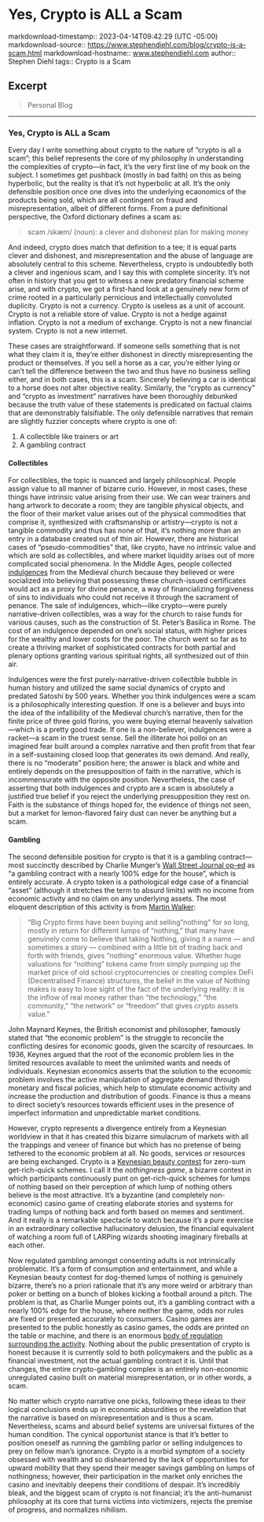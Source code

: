 # Yes, Crypto is ALL a Scam

markdownload-timestamp:: 2023-04-14T09:42:29 (UTC -05:00)
markdownload-source:: https://www.stephendiehl.com/blog/crypto-is-a-scam.html
markdownload-hostname:: www.stephendiehl.com
author:: Stephen Diehl
tags:: Crypto is a Scam



## Excerpt
> Personal Blog

---
### Yes, Crypto is ALL a Scam

Every day I write something about crypto to the nature of “crypto is all a scam”; this belief represents the core of my philosophy in understanding the complexities of crypto—in fact, it’s the very first line of my book on the subject. I sometimes get pushback (mostly in bad faith) on this as being hyperbolic, but the reality is that it’s not hyperbolic at all. It’s the only defensible position once one dives into the underlying ecaonomics of the products being sold, which are all contingent on fraud and misrepresentation, albeit of different forms. From a pure definitional perspective, the Oxford dictionary defines a scam as:

> scam /skæm/ (noun): a clever and dishonest plan for making money

And indeed, crypto does match that definition to a tee; it is equal parts clever and dishonest, and misrepresentation and the abuse of language are absolutely central to this scheme. Nevertheless, crypto is undoubtedly both a clever and ingenious scam, and I say this with complete sincerity. It’s not often in history that you get to witness a new predatory financial scheme arise, and with crypto, we got a first-hand look at a genuinely new form of crime rooted in a particularly pernicious and intellectually convoluted duplicity. Crypto is not a currency. Crypto is useless as a unit of account. Crypto is not a reliable store of value. Crypto is not a hedge against inflation. Crypto is not a medium of exchange. Crypto is not a new financial system. Crypto is not a new internet.

These cases are straightforward. If someone sells something that is not what they claim it is, they’re either dishonest in directly misrepresenting the product or themselves. If you sell a horse as a car, you’re either lying or can’t tell the difference between the two and thus have no business selling either, and in both cases, this is a scam. Sincerely believing a car is identical to a horse does not alter objective reality. Similarly, the “crypto as currency” and “crypto as investment” narratives have been thoroughly debunked because the truth value of these statements is predicated on factual claims that are demonstrably falsifiable. The only defensible narratives that remain are slightly fuzzier concepts where crypto is one of:

1.  A collectible like trainers or art
2.  A gambling contract

#### Collectibles

For collectibles, the topic is nuanced and largely philosophical. People assign value to all manner of bizarre curio. However, in most cases, these things have intrinsic value arising from their use. We can wear trainers and hang artwork to decorate a room; they are tangible physical objects, and the floor of their market value arises out of the physical commodities that comprise it, synthesized with craftsmanship or artistry—crypto is not a tangible commodity and thus has none of that, it’s nothing more than an entry in a database created out of thin air. However, there are historical cases of “pseudo-commodities” that, like crypto, have no intrinsic value and which are sold as collectibles, and where market liquidity arises out of more complicated social phenomena. In the Middle Ages, people collected [indulgences](https://en.wikipedia.org/wiki/Indulgence) from the Medieval church because they believed or were socialized into believing that possessing these church-issued certificates would act as a proxy for divine penance, a way of financializing forgiveness of sins to individuals who could not receive it through the sacrament of penance. The sale of indulgences, which—like crypto—were purely narrative-driven collectibles, was a way for the church to raise funds for various causes, such as the construction of St. Peter’s Basilica in Rome. The cost of an indulgence depended on one’s social status, with higher prices for the wealthy and lower costs for the poor. The church went so far as to create a thriving market of sophisticated contracts for both partial and plenary options granting various spiritual rights, all synthesized out of thin air.

Indulgences were the first purely-narrative-driven collectible bubble in human history and utilized the same social dynamics of crypto and predated Satoshi by 500 years. Whether you think indulgences were a scam is a philosophically interesting question. If one is a believer and buys into the idea of the infallibility of the Medieval church’s narrative, then for the finite price of three gold florins, you were buying eternal heavenly salvation—which is a pretty good trade. If one is a non-believer, indulgences were a racket—a scam in the truest sense. Sell the illiterate hoi polloi on an imagined fear built around a complex narrative and then profit from that fear in a self-sustaining closed loop that generates its own demand. And really, there is no “moderate” position here; the answer is black and white and entirely depends on the presupposition of faith in the narrative, which is incommensurate with the opposite position. Nevertheless, the case of asserting that both indulgences and crypto are a scam is absolutely a justified true belief if you reject the underlying presupposition they rest on. Faith is the substance of things hoped for, the evidence of things not seen, but a market for lemon-flavored fairy dust can never be anything but a scam.

#### Gambling

The second defensible position for crypto is that it is a gambling contract—most succinctly described by Charlie Munger’s [Wall Street Journal op-ed](https://www.wsj.com/articles/why-america-should-ban-crypto-regulation-economy-finance-china-england-trading-currency-securities-commodity-gamble-11675287477) as “a gambling contract with a nearly 100% edge for the house”, which is entirely accurate. A crypto token is a pathological edge case of a financial “asset” (although it stretches the term to absurd limits) with no income from economic activity and no claim on any underlying assets. The most eloquent description of this activity is from [Martin Walker](https://davidgerard.co.uk/blockchain/2022/12/24/return-to-nothingness-big-cryptos-struggles-with-basic-accounting-and-economics-by-martin-walker/):

> “Big Crypto firms have been buying and selling”nothing" for so long, mostly in return for different lumps of “nothing,” that many have genuinely come to believe that taking Nothing, giving it a name — and sometimes a story — combined with a little bit of trading back and forth with friends, gives “nothing” enormous value. Whether huge valuations for “nothing” tokens came from simply pumping up the market price of old school cryptocurrencies or creating complex DeFi (Decentralised Finance) structures, the belief in the value of Nothing makes is easy to lose sight of the fact of the underlying reality: it is the inflow of real money rather than “the technology,” “the community,” “the network” or “freedom” that gives crypto assets value."

John Maynard Keynes, the British economist and philosopher, famously stated that “the economic problem” is the struggle to reconcile the conflicting desires for economic goods, given the scarcity of resourcaes. In 1936, Keynes argued that the root of the economic problem lies in the limited resources available to meet the unlimited wants and needs of individuals. Keynesian economics asserts that the solution to the economic problem involves the active manipulation of aggregate demand through monetary and fiscal policies, which help to stimulate economic activity and increase the production and distribution of goods. Finance is thus a means to direct society’s resources towards efficient uses in the presence of imperfect information and unpredictable market conditions.

However, crypto represents a divergence entirely from a Keynesian worldview in that it has created this bizarre simulacrum of markets with all the trappings and veneer of finance but which has no pretense of being tethered to the economic problem at all. No goods, services or resources are being exchanged. Crypto is a [Keynesian beauty contest](https://en.wikipedia.org/wiki/Keynesian_beauty_contest) for zero-sum get-rich-quick schemes. I call it the _nothingness game_, a bizarre contest in which participants continuously punt on get-rich-quick schemes for lumps of nothing based on their perception of which lump of nothing others believe is the most attractive. It’s a byzantine (and completely non-economic) casino game of creating elaborate stories and systems for trading lumps of nothing back and forth based on memes and sentiment. And it really is a remarkable spectacle to watch because it’s a pure exercise in an extraordinary collective hallucinatory delusion, the financial equivalent of watching a room full of LARPing wizards shooting imaginary fireballs at each other.

Now regulated gambling amongst consenting adults is not intrinsically problematic. It’s a form of consumption and entertainment, and while a Keynesian beauty contest for dog-themed lumps of nothing is genuinely bizarre, there’s no a priori rationale that it’s any more weird or arbitrary than poker or betting on a bunch of blokes kicking a football around a pitch. The problem is that, as Charlie Munger points out, it’s a gambling contract with a nearly 100% edge for the house, where neither the game, odds nor rules are fixed or presented accurately to consumers. Casino games are presented to the public honestly as casino games, the odds are printed on the table or machine, and there is an enormous [body of regulation surrounding the activity](https://www.gamblingcommission.gov.uk/licensees-and-businesses/guide/advertising-marketing-rules-and-regulations). Nothing about the public presentation of crypto is honest because it is currently sold to both policymakers and the public as a financial investment, not the actual gambling contract it is. Until that changes, the entire crypto-gambling complex is an entirely non-economic unregulated casino built on material misrepresentation, or in other words, a scam.

No matter which crypto narrative one picks, following these ideas to their logical conclusions ends up in economic absurdities or the revelation that the narrative is based on misrepresentation and is thus a scam. Nevertheless, scams and absurd belief systems are universal fixtures of the human condition. The cynical opportunist stance is that it’s better to position oneself as running the gambling parlor or selling indulgences to prey on fellow man’s ignorance. Crypto is a morbid symptom of a society obsessed with wealth and so disheartened by the lack of opportunities for upward mobility that they spend their meager savings gambling on lumps of nothingness; however, their participation in the market only enriches the casino and inevitably deepens their conditions of despair. It’s incredibly bleak, and the biggest scam of crypto is not financial; it’s the anti-humanist philosophy at its core that turns victims into victimizers, rejects the premise of progress, and normalizes nihilism.

